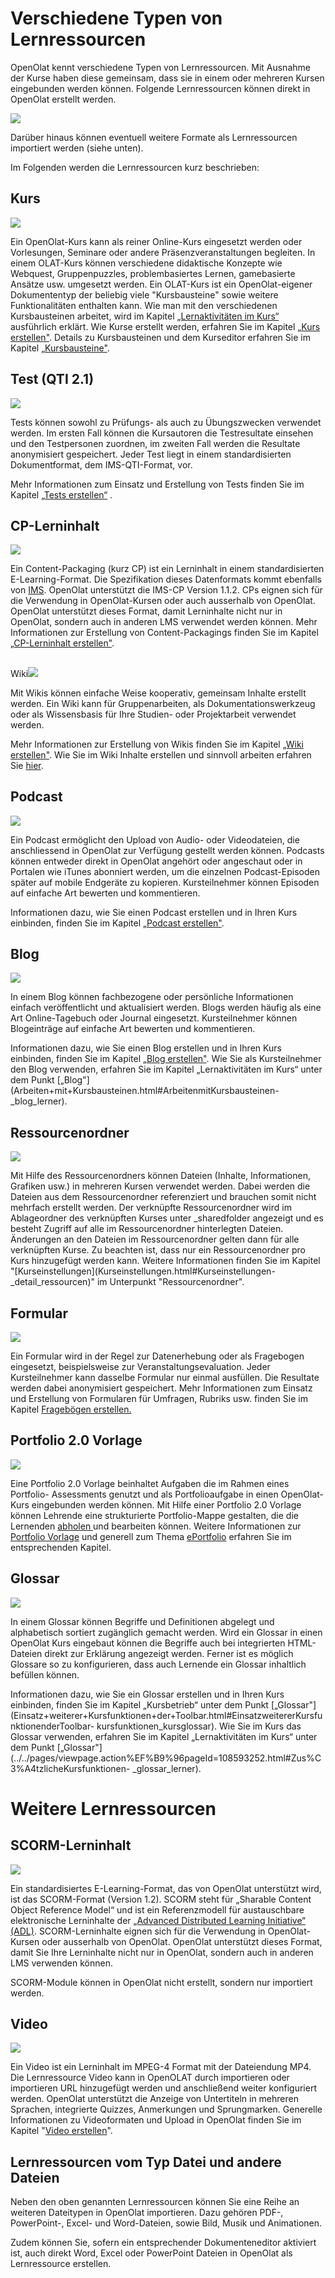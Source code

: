 # Verschiedene Typen von Lernressourcen

OpenOlat kennt verschiedene Typen von Lernressourcen. Mit Ausnahme der Kurse
haben diese gemeinsam, dass sie in einem oder mehreren Kursen eingebunden
werden können. Folgende Lernressourcen können direkt in OpenOlat erstellt
werden.

![](assets/erstellen161a.png)

Darüber hinaus können eventuell weitere Formate als Lernressourcen importiert
werden (siehe unten).

Im Folgenden werden die Lernressourcen kurz beschrieben:

## Kurs
![](assets/course.png)

Ein OpenOlat-Kurs kann als reiner Online-Kurs eingesetzt werden oder
Vorlesungen, Seminare oder andere Präsenzveranstaltungen begleiten. In einem
OLAT-Kurs können verschiedene didaktische Konzepte wie Webquest,
Gruppenpuzzles, problembasiertes Lernen, gamebasierte Ansätze usw. umgesetzt
werden. Ein OLAT-Kurs ist ein OpenOlat-eigener Dokumententyp der beliebig
viele "Kursbausteine" sowie weitere Funktionalitäten enthalten kann. Wie man
mit den verschiedenen Kursbausteinen arbeitet, wird im Kapitel
[„Lernaktivitäten im
Kurs“](../../pages/viewpage.action%EF%B9%96pageId=108593198.html) ausführlich
erklärt. Wie Kurse erstellt werden, erfahren Sie im Kapitel [„Kurs
erstellen"](Kurs+erstellen.html). Details zu Kursbausteinen und dem Kurseditor
erfahren Sie im Kapitel [„Kursbausteine"](Kursbausteine.html).

## Test (QTI 2.1)
![](assets/test.png)

Tests können sowohl zu Prüfungs- als auch zu Übungszwecken verwendet werden.
Im ersten Fall können die Kursautoren die Testresultate einsehen und den
Testpersonen zuordnen, im zweiten Fall werden die Resultate anonymisiert
gespeichert. Jeder Test liegt in einem standardisierten Dokumentformat, dem
IMS-QTI-Format, vor.

Mehr Informationen zum Einsatz und Erstellung von Tests finden Sie im Kapitel
[„Tests erstellen“](Tests+erstellen.html) .

## CP-Lerninhalt
![](assets/content.png)

Ein Content-Packaging (kurz CP) ist ein Lerninhalt in einem standardisierten
E-Learning-Format. Die Spezifikation dieses Datenformats kommt ebenfalls von
[IMS](http://www.imsglobal.org/ "IMS"). OpenOlat unterstützt die IMS-CP
Version 1.1.2. CPs eignen sich für die Verwendung in OpenOlat-Kursen oder auch
ausserhalb von OpenOlat. OpenOlat unterstützt dieses Format, damit Lerninhalte
nicht nur in OpenOlat, sondern auch in anderen LMS verwendet werden können.
Mehr Informationen zur Erstellung von Content-Packagings finden Sie im Kapitel
[„CP-Lerninhalt erstellen"](CP-Lerninhalt+erstellen.html).

##
Wiki![](assets/wiki.png)

Mit Wikis können einfache Weise kooperativ, gemeinsam Inhalte erstellt werden.
Ein Wiki kann für Gruppenarbeiten, als Dokumentationswerkzeug oder als
Wissensbasis für Ihre Studien- oder Projektarbeit verwendet werden.

Mehr Informationen zur Erstellung von Wikis finden Sie im Kapitel [ „Wiki
erstellen"](Wiki+erstellen.html). Wie Sie im Wiki Inhalte erstellen und
sinnvoll arbeiten erfahren Sie [hier](../learning_activities/Working_with_Wiki.de.md).

## Podcast
![](assets/podcast.png)

Ein Podcast ermöglicht den Upload von Audio- oder Videodateien, die
anschliessend in OpenOlat zur Verfügung gestellt werden können. Podcasts
können entweder direkt in OpenOlat angehört oder angeschaut oder in Portalen
wie iTunes abonniert werden, um die einzelnen Podcast-Episoden später auf
mobile Endgeräte zu kopieren. Kursteilnehmer können Episoden auf einfache Art
bewerten und kommentieren.

Informationen dazu, wie Sie einen Podcast erstellen und in Ihren Kurs
einbinden, finden Sie im Kapitel [„Podcast
erstellen"](Podcast+erstellen.html).

## Blog
![](assets/blog.png)

In einem Blog können fachbezogene oder persönliche Informationen einfach
veröffentlicht und aktualisiert werden. Blogs werden häufig als eine Art
Online-Tagebuch oder Journal eingesetzt. Kursteilnehmer können Blogeinträge
auf einfache Art bewerten und kommentieren.

Informationen dazu, wie Sie einen Blog erstellen und in Ihren Kurs einbinden,
finden Sie im Kapitel [„Blog erstellen"](Blog+erstellen.html). Wie Sie als
Kursteilnehmer den Blog verwenden, erfahren Sie im Kapitel „Lernaktivitäten im
Kurs“ unter dem Punkt
[„Blog"](Arbeiten+mit+Kursbausteinen.html#ArbeitenmitKursbausteinen-
_blog_lerner).

  

## Ressourcenordner
![](assets/sharedfolder.png)

Mit Hilfe des Ressourcenordners können Dateien (Inhalte, Informationen,
Grafiken usw.) in mehreren Kursen verwendet werden. Dabei werden die Dateien
aus dem Ressourcenordner referenziert und brauchen somit nicht mehrfach
erstellt werden. Der verknüpfte Ressourcenordner wird im Ablageordner des
verknüpften Kurses unter _sharedfolder angezeigt und es besteht Zugriff auf
alle im Ressourcenordner hinterlegten Dateien. Änderungen an den Dateien im
Ressourcenordner gelten dann für alle verknüpften Kurse. Zu beachten ist, dass
nur ein Ressourcenordner pro Kurs hinzugefügt werden kann. Weitere
Informationen finden Sie im Kapitel
"[Kurseinstellungen](Kurseinstellungen.html#Kurseinstellungen-
_detail_ressourcen)" im Unterpunkt "Ressourcenordner".

##  Formular
![](assets/formular_434343_64.png)

Ein Formular wird in der Regel zur Datenerhebung oder als Fragebogen
eingesetzt, beispielsweise zur Veranstaltungsevaluation. Jeder Kursteilnehmer
kann dasselbe Formular nur einmal ausfüllen. Die Resultate werden dabei
anonymisiert gespeichert. Mehr Informationen zum Einsatz und Erstellung von
Formularen für Umfragen, Rubriks usw. finden Sie im Kapitel [Fragebögen
erstellen.](../../pages/viewpage.action%EF%B9%96pageId=60358978.html)

## Portfolio 2.0 Vorlage
![](assets/portfolio_434343_64.png)

Eine Portfolio 2.0 Vorlage beinhaltet Aufgaben die im Rahmen eines Portfolio-
Assessments genutzt und als Portfolioaufgabe in einen OpenOlat-Kurs
eingebunden werden können. Mit Hilfe einer Portfolio 2.0 Vorlage können
Lehrende eine strukturierte Portfolio-Mappe gestalten, die die Lernenden
[abholen ](../portfolio/Portfolio_task_and_assignment_Collecting_and_editing.de.md)und
bearbeiten können. Weitere Informationen zur [Portfolio
Vorlage](../portfolio/Portfolio_template_Creation.de.md) und generell zum Thema
[ePortfolio](Portfolio+erstellen.html) erfahren Sie im entsprechenden Kapitel.

## Glossar
![](assets/glossary.png)

In einem Glossar können Begriffe und Definitionen abgelegt und alphabetisch
sortiert zugänglich gemacht werden. Wird ein Glossar in einen OpenOlat Kurs
eingebaut können die Begriffe auch bei integrierten HTML-Dateien direkt zur
Erklärung angezeigt werden. Ferner ist es möglich Glossare so zu
konfigurieren, dass auch Lernende ein Glossar inhaltlich befüllen können.

Informationen dazu, wie Sie ein Glossar erstellen und in Ihren Kurs einbinden,
finden Sie im Kapitel „Kursbetrieb“ unter dem Punkt
[„Glossar"](Einsatz+weiterer+Kursfunktionen+der+Toolbar.html#EinsatzweitererKursfunktionenderToolbar-
kursfunktionen_kursglossar). Wie Sie im Kurs das Glossar verwenden, erfahren
Sie im Kapitel „Lernaktivitäten im Kurs“ unter dem Punkt
[„Glossar"](../../pages/viewpage.action%EF%B9%96pageId=108593252.html#Zus%C3%A4tzlicheKursfunktionen-
_glossar_lerner).

# Weitere Lernressourcen

  

## SCORM-Lerninhalt
![](assets/scorm.png)

Ein standardisiertes E-Learning-Format, das von OpenOlat unterstützt wird, ist
das SCORM-Format (Version 1.2). SCORM steht für „Sharable Content Object
Reference Model“ und ist ein Referenzmodell für austauschbare elektronische
Lerninhalte der [ „Advanced Distributed Learning Initiative“
(ADL)](http://www.adlnet.gov/). SCORM-Lerninhalte eignen sich für die
Verwendung in OpenOlat-Kursen oder ausserhalb von OpenOlat. OpenOlat
unterstützt dieses Format, damit Sie Ihre Lerninhalte nicht nur in OpenOlat,
sondern auch in anderen LMS verwenden können.

SCORM-Module können in OpenOlat nicht erstellt, sondern nur importiert werden.

## Video
![](assets/video_64_0_434343_none.png)

  

Ein Video ist ein Lerninhalt im MPEG-4 Format mit der Dateiendung MP4. Die
Lernressource Video kann in OpenOLAT durch importieren oder importieren URL
hinzugefügt werden und anschließend weiter konfiguriert werden. OpenOlat
unterstützt die Anzeige von Untertiteln in mehreren Sprachen, integrierte
Quizzes, Anmerkungen und Sprungmarken. Generelle Informationen zu
Videoformaten und Upload in OpenOlat finden Sie im Kapitel "[Video
erstellen](Video+erstellen.html)".

## Lernressourcen vom Typ Datei und andere Dateien

Neben den oben genannten Lernressourcen können Sie eine Reihe an weiteren
Dateitypen in OpenOlat importieren. Dazu gehören PDF-, PowerPoint-, Excel- und
Word-Dateien, sowie Bild,  Musik und Animationen.

Zudem können Sie, sofern ein entsprechender Dokumenteneditor aktiviert ist,
auch direkt  Word, Excel oder PowerPoint Dateien in OpenOlat als Lernressource
erstellen.

  

